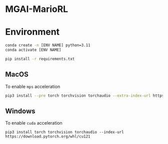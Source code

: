 # MGAI-MarioRL

# Environment 

```bash
conda create -n [ENV NAME] python=3.11
conda activate [ENV NAME]
```

```bash
pip install -r requirements.txt
```
## MacOS
To enable `mps` acceleration

```bash
pip3 install --pre torch torchvision torchaudio --extra-index-url https://download.pytorch.org/whl/nightly/cpu
```

## Windows 
To enable `cuda` acceleration

```
pip3 install torch torchvision torchaudio --index-url https://download.pytorch.org/whl/cu121
```
